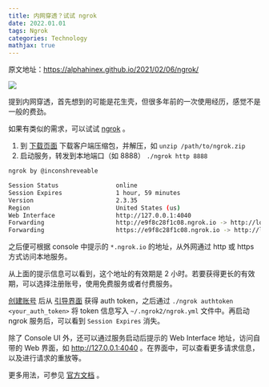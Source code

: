 ```yaml
---
title: 内网穿透？试试 ngrok
date: 2022.01.01 
tags: Ngrok
categories: Technology  
mathjax: true 
---
```


原文地址：https://alphahinex.github.io/2021/02/06/ngrok/

 ![](https://wyiyi.github.io/amber/contents/ngrok/ngrok.png)

提到内网穿透，首先想到的可能是花生壳，但很多年前的一次使用经历，感觉不是一般的费劲。

如果有类似的需求，可以试试 [ngrok][ngrok] 。

1. 到 [下载页面][download] 下载客户端压缩包，并解压，如 `unzip /path/to/ngrok.zip`
2. 启动服务，转发到本地端口（如 8888） `./ngrok http 8888`

```bash
ngrok by @inconshreveable                                                     (Ctrl+C to quit)

Session Status                online
Session Expires               1 hour, 59 minutes
Version                       2.3.35
Region                        United States (us)
Web Interface                 http://127.0.0.1:4040
Forwarding                    http://e9f8c28f1c08.ngrok.io -> http://localhost:8888
Forwarding                    https://e9f8c28f1c08.ngrok.io -> http://localhost:8888
```

之后便可根据 console 中提示的 `*.ngrok.io` 的地址，从外网通过 http 或 https 方式访问本地服务。

从上面的提示信息可以看到，这个地址的有效期是 2 小时。若要获得更长的有效期，可以选择注册账号，使用免费服务或者付费服务。

[创建账号][login] 后从 [引导界面][setup] 获得 auth token，之后通过 `./ngrok authtoken <your_auth_token>` 将 token 信息写入 `~/.ngrok2/ngrok.yml` 文件中。再启动 ngrok 服务后，可以看到 `Session Expires` 消失。

除了 Console UI 外，还可以通过服务启动后提示的 Web Interface 地址，访问自带的 Web 界面，如 http://127.0.0.1:4040 。在界面中，可以查看更多请求信息，以及进行请求的重放等。

更多用法，可参见 [官方文档][docs] 。

[ngrok]:https://ngrok.com/
[download]:https://ngrok.com/download
[login]:https://dashboard.ngrok.com/login
[setup]:https://dashboard.ngrok.com/get-started/setup
[docs]:https://ngrok.com/docs